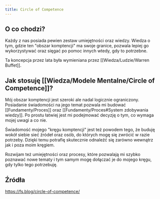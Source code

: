 ```yaml
---
title: Circle of Competence
---
```


## O co chodzi?
Każdy z nas posiada pewien zestaw umiejętności oraz wiedzy. Wiedza o tym, gdzie ten "obszar komptencji" ma swoje granice, pozwala lepiej go wykorzystywać oraz sięgać po pomoc innych wtedy, gdy to potrzebne. 

Ta koncepcja przez lata była wymieniana przez [[Wiedza/Ludzie/Warren Buffet]].


## Jak stosuję [[Wiedza/Modele Mentalne/Circle of Competence]]?
Mój obszar komptencji jest szeroki ale nadal logicznie ograniczony. Posiadanie świadomości na jego temat pozwala mi budować [[Fundamenty/Proces]] oraz [[Fundamenty/Proces#System zdobywania wiedzy]]. Po prostu łatwiej jest mi podejmować decyzję o tym, co wymaga mojej uwagi a co nie.

Świadomość mojego "kręgu komptencji" jest też powodem tego, że buduję wokół siebie sieć źródeł oraz osób, do których mogę się zwrócić w razie potrzeby. Dzięki temu potrafię skutecznie odnaleźć się zarówno wewnątrz jak i poza moim kręgiem.

Rozwijam też umiejętności oraz procesy, które pozwalają mi szybko poznawać nowe tematy i tym samym mogę dołączać je do mojego kręgu, gdy tylko tego potrzebuję. 

## Źródła
https://fs.blog/circle-of-competence/